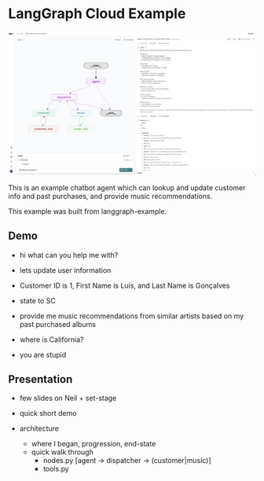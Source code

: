 # LangGraph Cloud Example

![](static/agent_ui.png)

This is an example chatbot agent which can lookup and update customer info and past purchases, and provide music recommendations.

This example was built from langgraph-example.



## Demo
- hi what can you help me with?

- lets update user information
- Customer ID is 1, First Name is Luís, and Last Name is Gonçalves
- state to SC

- provide me music recommendations from similar artists based on my past purchased albums

- where is California?

- you are stupid


## Presentation

- few slides on Neil + set-stage

- quick short demo

- architecture
   - where I began, progression, end-state
   - quick walk through
        - nodes.py [agent -> dispatcher -> (customer|music)]
        - tools.py

